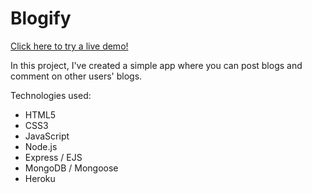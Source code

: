 # Blogify

[Click here to try a live demo!](https://blogify-by-nicholas-ewing.herokuapp.com/blogs)

In this project, I've created a simple app where you can post blogs and comment on other users' blogs.

Technologies used:
* HTML5
* CSS3
* JavaScript
* Node.js
* Express / EJS
* MongoDB / Mongoose
* Heroku

